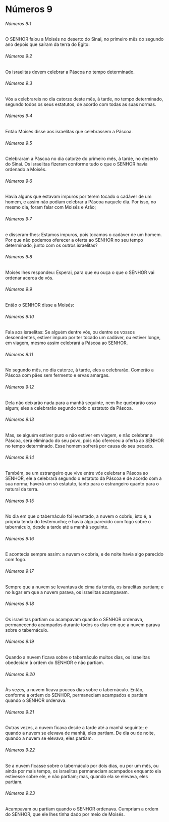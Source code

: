 # Números 9

###### Números 9:1

O SENHOR falou a Moisés no deserto do Sinai, no primeiro mês do segundo ano depois que saíram da terra do Egito:

###### Números 9:2

Os israelitas devem celebrar a Páscoa no tempo determinado.

###### Números 9:3

Vós a celebrareis no dia catorze deste mês, à tarde, no tempo determinado, segundo todos os seus estatutos, de acordo com todas as suas normas.

###### Números 9:4

Então Moisés disse aos israelitas que celebrassem a Páscoa.

###### Números 9:5

Celebraram a Páscoa no dia catorze do primeiro mês, à tarde, no deserto do Sinai. Os israelitas fizeram conforme tudo o que o SENHOR havia ordenado a Moisés.

###### Números 9:6

Havia alguns que estavam impuros por terem tocado o cadáver de um homem, e assim não podiam celebrar a Páscoa naquele dia. Por isso, no mesmo dia, foram falar com Moisés e Arão;

###### Números 9:7

e disseram-lhes: Estamos impuros, pois tocamos o cadáver de um homem. Por que não podemos oferecer a oferta ao SENHOR no seu tempo determinado, junto com os outros israelitas?

###### Números 9:8

Moisés lhes respondeu: Esperai, para que eu ouça o que o SENHOR vai ordenar acerca de vós.

###### Números 9:9

Então o SENHOR disse a Moisés:

###### Números 9:10

Fala aos israelitas: Se alguém dentre vós, ou dentre os vossos descendentes, estiver impuro por ter tocado um cadáver, ou estiver longe, em viagem, mesmo assim celebrará a Páscoa ao SENHOR.

###### Números 9:11

No segundo mês, no dia catorze, à tarde, eles a celebrarão. Comerão a Páscoa com pães sem fermento e ervas amargas.

###### Números 9:12

Dela não deixarão nada para a manhã seguinte, nem lhe quebrarão osso algum; eles a celebrarão segundo todo o estatuto da Páscoa.

###### Números 9:13

Mas, se alguém estiver puro e não estiver em viagem, e não celebrar a Páscoa, será eliminado do seu povo, pois não ofereceu a oferta ao SENHOR no tempo determinado. Esse homem sofrerá por causa do seu pecado.

###### Números 9:14

Também, se um estrangeiro que vive entre vós celebrar a Páscoa ao SENHOR, ele a celebrará segundo o estatuto da Páscoa e de acordo com a sua norma; haverá um só estatuto, tanto para o estrangeiro quanto para o natural da terra.

###### Números 9:15

No dia em que o tabernáculo foi levantado, a nuvem o cobriu, isto é, a própria tenda do testemunho; e havia algo parecido com fogo sobre o tabernáculo, desde a tarde até a manhã seguinte.

###### Números 9:16

E acontecia sempre assim: a nuvem o cobria, e de noite havia algo parecido com fogo.

###### Números 9:17

Sempre que a nuvem se levantava de cima da tenda, os israelitas partiam; e no lugar em que a nuvem parava, os israelitas acampavam.

###### Números 9:18

Os israelitas partiam ou acampavam quando o SENHOR ordenava, permanecendo acampados durante todos os dias em que a nuvem parava sobre o tabernáculo.

###### Números 9:19

Quando a nuvem ficava sobre o tabernáculo muitos dias, os israelitas obedeciam à ordem do SENHOR e não partiam.

###### Números 9:20

Às vezes, a nuvem ficava poucos dias sobre o tabernáculo. Então, conforme a ordem do SENHOR, permaneciam acampados e partiam quando o SENHOR ordenava.

###### Números 9:21

Outras vezes, a nuvem ficava desde a tarde até a manhã seguinte; e quando a nuvem se elevava de manhã, eles partiam. De dia ou de noite, quando a nuvem se elevava, eles partiam.

###### Números 9:22

Se a nuvem ficasse sobre o tabernáculo por dois dias, ou por um mês, ou ainda por mais tempo, os israelitas permaneciam acampados enquanto ela estivesse sobre ele, e não partiam; mas, quando ela se elevava, eles partiam.

###### Números 9:23

Acampavam ou partiam quando o SENHOR ordenava. Cumpriam a ordem do SENHOR, que ele lhes tinha dado por meio de Moisés.

